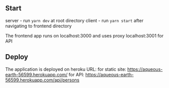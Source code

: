 ## Start

server - run `yarn dev` at root directory
client - run `yarn start` after navigating to frontend directory

The frontend app runs on localhost:3000 and uses proxy localhost:3001 for API

## Deploy

The application is deployed on heroku
URL:
for static site: https://aqueous-earth-56599.herokuapp.com/
for API: https://aqueous-earth-56599.herokuapp.com/api/persons
